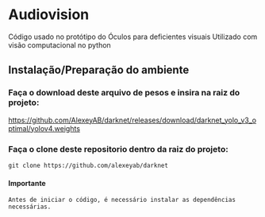 # Audiovision
Código usado no protótipo do Óculos para deficientes visuais
Utilizado com visão computacional no python

## Instalação/Preparação do ambiente

### Faça o download deste arquivo de pesos e insira na raiz do projeto:
https://github.com/AlexeyAB/darknet/releases/download/darknet_yolo_v3_optimal/yolov4.weights

### Faça o clone deste repositorio dentro da raiz do projeto:
`git clone https://github.com/alexeyab/darknet`

#### Importante
`Antes de iniciar o código, é necessário instalar as dependências necessárias.`
